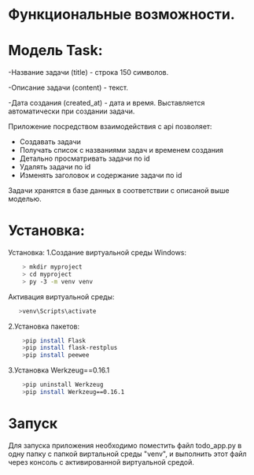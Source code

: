 # Функциональные возможности.
# Модель Task:

-Название задачи (title) - строка 150 символов.

-Описание задачи (content) - текст.

-Дата создания (created_at) - дата и время. Выставляется автоматически при создании задачи.

Приложение посредством взаимодействия с api позволяет:
- Создавать задачи
- Получать список с названиями задач и временем создания
- Детально просматривать задачи по id
- Удалять задачи по id
- Изменять заголовок и содержание задачи по id

Задачи хранятся в базе данных в соответствии с описаной выше моделью.
# Установка:

 Установка:
1.Создание виртуальной среды Windows:
```sh
 	> mkdir myproject
 	> cd myproject
 	> py -3 -m venv venv
 ```
 Активация виртуальной среды:
 ```sh
	>venv\Scripts\activate
```
2.Установка пакетов:
```sh
	>pip install Flask
	>pip install flask-restplus
	>pip install peewee
```
3.Установка Werkzeug==0.16.1
```sh
	>pip uninstall Werkzeug
	>pip install Werkzeug==0.16.1
```
# Запуск
Для запуска приложения необходимо поместить файл todo_app.py в одну папку с папкой виртальной среды "venv", и выполнить этот файл через консоль с активированной виртуальной средой. 
